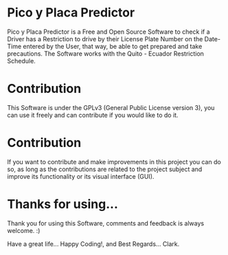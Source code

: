 # Pico y Placa Predictor
Pico y Placa Predictor is a Free and Open Source Software to check if a Driver has a Restriction to drive by their License Plate Number on the Date-Time entered by the User, that way, be able to get prepared and take precautions. The Software works with the Quito - Ecuador Restriction Schedule.

# Contribution
This Software is under the GPLv3 (General Public License version 3), you can use it freely and can contribute if you would like to do it.

# Contribution
If you want to contribute and make improvements in this project you can do so, as long as the contributions are related to the project subject and improve its functionality or its visual interface (GUI).

# Thanks for using...
Thank you for using this Software, comments and feedback is always welcome. :)

Have a great life... Happy Coding!, and Best Regards... Clark.
